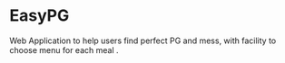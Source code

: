 # EasyPG
Web Application to help users find perfect PG and mess, with facility to choose menu for each meal .
